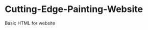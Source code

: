 # Cutting-Edge-Painting-Website
Basic HTML for website
<!DOCTYPE html>
<html>
<head>
<title>Cutting Edge Painting</title>
<meta charset="utf-8"/>
